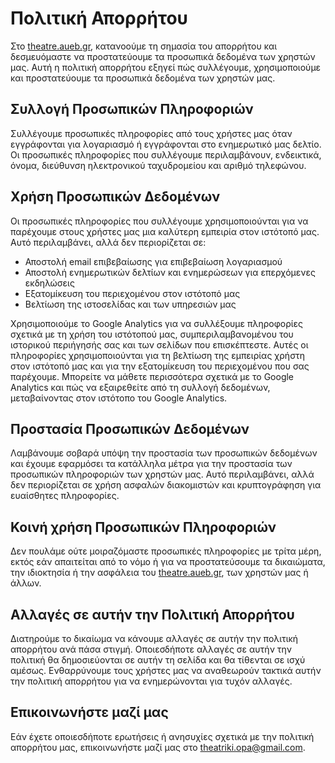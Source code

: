 # Πολιτική Απορρήτου
Στο [theatre.aueb.gr](https://theatre.aueb.gr), κατανοούμε τη σημασία του απορρήτου και δεσμευόμαστε να προστατεύουμε τα προσωπικά δεδομένα των χρηστών μας. Αυτή η πολιτική απορρήτου εξηγεί πώς συλλέγουμε, χρησιμοποιούμε και προστατεύουμε τα προσωπικά δεδομένα των χρηστών μας.

## Συλλογή Προσωπικών Πληροφοριών
Συλλέγουμε προσωπικές πληροφορίες από τους χρήστες μας όταν εγγράφονται για λογαριασμό ή εγγράφονται στο ενημερωτικό μας δελτίο. Οι προσωπικές πληροφορίες που συλλέγουμε περιλαμβάνουν, ενδεικτικά, όνομα, διεύθυνση ηλεκτρονικού ταχυδρομείου και αριθμό τηλεφώνου.

## Χρήση Προσωπικών Δεδομένων
Οι προσωπικές πληροφορίες που συλλέγουμε χρησιμοποιούνται για να παρέχουμε στους χρήστες μας μια καλύτερη εμπειρία στον ιστότοπό μας. Αυτό περιλαμβάνει, αλλά δεν περιορίζεται σε:
- Αποστολή email επιβεβαίωσης για επιβεβαίωση λογαριασμού
- Αποστολή ενημερωτικών δελτίων και ενημερώσεων για επερχόμενες εκδηλώσεις
- Εξατομίκευση του περιεχομένου στον ιστότοπό μας
- Βελτίωση της ιστοσελίδας και των υπηρεσιών μας

Χρησιμοποιούμε το Google Analytics για να συλλέξουμε πληροφορίες σχετικά με τη χρήση του ιστότοπού μας, συμπεριλαμβανομένου του ιστορικού περιήγησής σας και των σελίδων που επισκέπτεστε. Αυτές οι πληροφορίες χρησιμοποιούνται για τη βελτίωση της εμπειρίας χρήστη στον ιστότοπό μας και για την εξατομίκευση του περιεχομένου που σας παρέχουμε. Μπορείτε να μάθετε περισσότερα σχετικά με το Google Analytics και πώς να εξαιρεθείτε από τη συλλογή δεδομένων, μεταβαίνοντας στον ιστότοπο του Google Analytics.

## Προστασία Προσωπικών Δεδομένων
Λαμβάνουμε σοβαρά υπόψη την προστασία των προσωπικών δεδομένων και έχουμε εφαρμόσει τα κατάλληλα μέτρα για την προστασία των προσωπικών πληροφοριών των χρηστών μας. Αυτό περιλαμβάνει, αλλά δεν περιορίζεται σε χρήση ασφαλών διακομιστών και κρυπτογράφηση για ευαίσθητες πληροφορίες.

## Κοινή χρήση Προσωπικών Πληροφοριών
Δεν πουλάμε ούτε μοιραζόμαστε προσωπικές πληροφορίες με τρίτα μέρη, εκτός εάν απαιτείται από το νόμο ή για να προστατεύσουμε τα δικαιώματα, την ιδιοκτησία ή την ασφάλεια του [theatre.aueb.gr](https://theatre.aueb.gr), των χρηστών μας ή άλλων.

## Αλλαγές σε αυτήν την Πολιτική Απορρήτου
Διατηρούμε το δικαίωμα να κάνουμε αλλαγές σε αυτήν την πολιτική απορρήτου ανά πάσα στιγμή. Οποιεσδήποτε αλλαγές σε αυτήν την πολιτική θα δημοσιεύονται σε αυτήν τη σελίδα και θα τίθενται σε ισχύ αμέσως. Ενθαρρύνουμε τους χρήστες μας να αναθεωρούν τακτικά αυτήν την πολιτική απορρήτου για να ενημερώνονται για τυχόν αλλαγές.

## Επικοινωνήστε μαζί μας
Εάν έχετε οποιεσδήποτε ερωτήσεις ή ανησυχίες σχετικά με την πολιτική απορρήτου μας, επικοινωνήστε μαζί μας στο [theatriki.opa@gmail.com](mailto:theatriki.opa@gmail.com).
